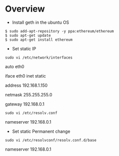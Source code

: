 # Overview

* Install geth in the ubuntu OS

```
$ sudo add-apt-repository -y ppa:ethereum/ethereum
$ sudo apt-get update
$ sudo apt-get install ethereum
```

* Set static IP

```
sudo vi /etc/network/interfaces

```

auto eth0

iface eth0 inet static

address 192.168.1.150

netmask 255.255.255.0

gateway 192.168.0.1

```
sudo vi /etc/resolv.conf

```
nameserver 192.168.0.1


* Set static Permanent change

```
sudo vi /etc/resolvconf/resolv.conf.d/base
```

nameserver 192.168.0.1

